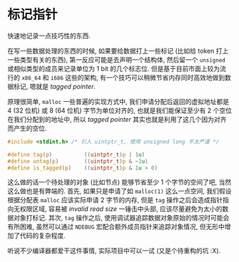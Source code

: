 # 标记指针

快速地记录一点技巧性的东西.

在写一些数据处理的东西的时候, 如果要给数据打上一些标记 (比如给 token
打上一些类型有关的东西), 第一反应可能是去声明一个结构体, 然后留一个 `unsigned`
或相似类型的成员来记录单位为 1 bit 的几个标志位.  但是基于目前市面上较为流行的
`x86_64` 和 `i686` 这些的架构, 有一个技巧可以稍微节省内存同时高效地做到数据标记,
嗯就是 *tagged pointer*.

原理很简单, `malloc` 一些普遍的实现方式中, 我们申请分配后返回的虚拟地址都是 4
(32 位机) 或 8 (64 位机) 字节为单位对齐的, 也就是我们能保证至少有 2
个空位在我们分配到的地址中, 所以 *tagged pointer*
其实也就是利用了这几个因为对齐而产生的空位.

```c
#include <stdint.h> /* 引入 uintptr_t, 使用 unsigned long 不太严谨 */

#define tag(p)          ((uintptr_t)p | 1u)
#define untag(p)        ((uintptr_t)p & ~1u)
#define is_tagged(p)    ((uintptr_t)p & 1u > 0)
```

这么做的话一个待处理的对象 (比如节点) 能够节省至少 1 个字节的空间了吧,
当然这么做也是有弊端的.  首先, 如果只是申请了如 `malloc(1)` 这么一点空间,
我们假设根据分配表 `malloc` 应该实际申请 2 字节的内存, 但是 `tag`
操作之后会造成指针指向无权限区域, 容易被 *invalid read size* 一锤击中头部,
应该尽量避免为太小的数据对象打标记.  其次, `tag` 操作之后,
使用调试器追踪数据对象原始的情况时可能会有所困难, 虽然可以通过 `NDEBUG`
宏配合额外成员指针来追踪对象情况, 但无形中增加了代码的复杂程度.

听说不少编译器都爱干这件事情, 实际项目中可以一试 (又是个待重构的坑 :X).
